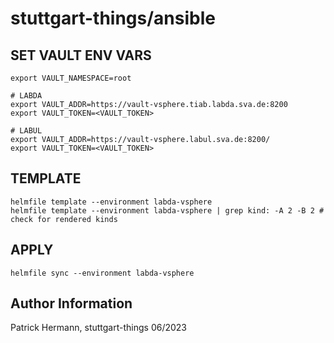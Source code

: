 # stuttgart-things/ansible

## SET VAULT ENV VARS
```
export VAULT_NAMESPACE=root

# LABDA
export VAULT_ADDR=https://vault-vsphere.tiab.labda.sva.de:8200
export VAULT_TOKEN=<VAULT_TOKEN>

# LABUL
export VAULT_ADDR=https://vault-vsphere.labul.sva.de:8200/
export VAULT_TOKEN=<VAULT_TOKEN>
```

## TEMPLATE
```
helmfile template --environment labda-vsphere
helmfile template --environment labda-vsphere | grep kind: -A 2 -B 2 # check for rendered kinds
```

## APPLY
```
helmfile sync --environment labda-vsphere
```

Author Information
------------------
Patrick Hermann, stuttgart-things 06/2023